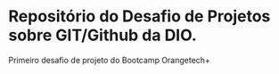 # Repositório do Desafio de Projetos sobre GIT/Github da DIO.
Primeiro desafio de projeto do Bootcamp Orangetech+
